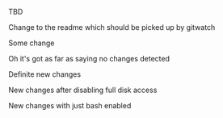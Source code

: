 TBD

Change to the readme which should be picked up by gitwatch

Some change

Oh it's got as far as saying no changes detected

Definite new changes

New changes after disabling full disk access

New changes with just bash enabled